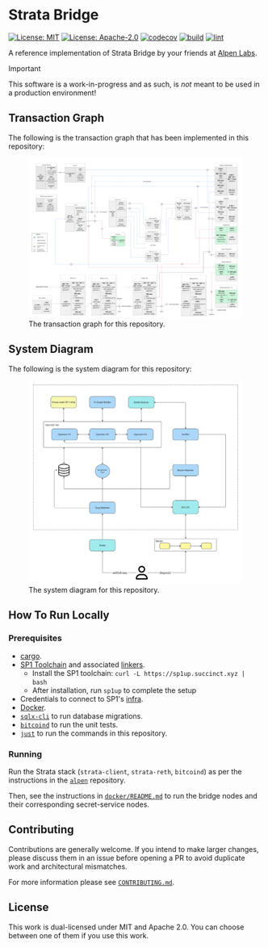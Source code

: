# Strata Bridge

[![License: MIT](https://img.shields.io/badge/License-MIT-blue.svg)](https://opensource.org/licenses/MIT)
[![License: Apache-2.0](https://img.shields.io/badge/License-Apache-blue.svg)](https://opensource.org/licenses/apache-2-0)
[![codecov](https://codecov.io/github/alpenlabs/strata-bridge/graph/badge.svg?token=UYZ5YPKGL2)](https://codecov.io/github/alpenlabs/strata-bridge)
[![build](https://github.com/alpenlabs/strata-bridge/actions/workflows/build.yml/badge.svg?event=push)](https://github.com/alpenlabs/strata-bridge/actions)
[![lint](https://github.com/alpenlabs/strata-bridge/actions/workflows/lint.yml/badge.svg?event=push)](https://github.com/alpenlabs/strata-bridge/actions)

A reference implementation of Strata Bridge by your friends at [Alpen Labs](https://www.alpenlabs.io/).

> [!IMPORTANT]
> This software is a work-in-progress and as such, is _not_ meant to be used in a production environment!

## Transaction Graph

The following is the transaction graph that has been implemented in this repository:

<figure>
    <img src="./assets/testnet-i-tx-graph.jpg" alt = "Transaction graph" />
    <figcaption>The transaction graph for this repository.</figcaption>
</figure>

## System Diagram

The following is the system diagram for this repository:

<figure>
    <img src="./assets/system-design.jpg" alt = "System diagram" />
    <figcaption>The system diagram for this repository.</figcaption>
</figure>

## How To Run Locally

### Prerequisites

-   [cargo](https://doc.rust-lang.org/cargo/getting-started/installation.html).
-   [SP1 Toolchain](https://docs.succinct.xyz/docs/sp1/getting-started/install) and associated [linkers](https://github.com/xpack-dev-tools/riscv-none-elf-gcc-xpack/releases/tag/v14.2.0-2).
    -   Install the SP1 toolchain: `curl -L https://sp1up.succinct.xyz | bash`
    -   After installation, run `sp1up` to complete the setup
-   Credentials to connect to SP1's [infra](https://explorer.succinct.xyz).
-   [Docker](https://docs.docker.com/get-docker/).
-   [`sqlx-cli`](https://lib.rs/crates/sqlx-cli) to run database migrations.
-   [`bitcoind`](https://bitcoin.org/en/download) to run the unit tests.
-   [`just`](https://just.systems/) to run the commands in this repository.

### Running

Run the Strata stack (`strata-client`, `strata-reth`, `bitcoind`) as per the instructions
in the [`alpen`](https://github.com/alpenlabs/alpen/tree/bitvm2) repository.

Then, see the instructions in [`docker/README.md`](./docker/README.md) to run the bridge nodes
and their corresponding secret-service nodes.

## Contributing

Contributions are generally welcome.
If you intend to make larger changes, please discuss them in an issue
before opening a PR to avoid duplicate work and architectural mismatches.

For more information please see [`CONTRIBUTING.md`](/CONTRIBUTING.md).

## License

This work is dual-licensed under MIT and Apache 2.0.
You can choose between one of them if you use this work.
